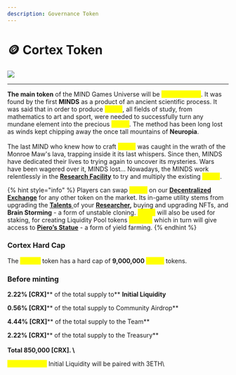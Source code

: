 ```yaml
---
description: Governance Token
---
```


# 🪙 Cortex Token

![](../.gitbook/assets/Synaptyx\_256.png)

****

**The main token** of the MIND Games Universe will be <mark style="color:yellow;">**Cortex \[CRX]**</mark>. It was found by the first **MINDS** as a product of an ancient scientific process. It was said that in order to produce <mark style="color:yellow;">**\[CRX]**</mark>, all fields of study, from mathematics to art and sport, were needed to successfully turn any mundane element into the precious <mark style="color:yellow;">**\[CRX]**</mark>. The method has been long lost as winds kept chipping away the once tall mountains of **Neuropia**. \
\
The last MIND who knew how to craft <mark style="color:yellow;">**\[CRX]**</mark> was caught in the wrath of the Monroe Maw's lava, trapping inside it its last whispers. Since then, MINDS have dedicated their lives to trying again to uncover its mysteries. Wars have been wagered over it, MINDS lost… Nowadays, the MINDS work relentlessly in the [**Research Facility**](research-facility.md) to try and multiply the existing <mark style="color:yellow;">**\[CRX]**</mark>.

{% hint style="info" %}
Players can swap <mark style="color:yellow;">**\[CRX]**</mark> on our [**Decentralized Exchange**](tavern.md) for any other token on the market. Its in-game utility stems from upgrading the [**Talents** ](../learn/game-basics/nfts/your-researcher/talents/)of your [**Researcher**](../learn/game-basics/nfts/your-researcher/)**,** buying and upgrading NFTs, and **Brain Storming** - a form of unstable cloning. <mark style="color:yellow;">**\[CRX]**</mark> will also be used for staking, for creating Liquidity Pool tokens <mark style="color:yellow;">**CRX-LP**</mark> which in turn will give access to [**Piero’s Statue**](pieros-statue.md) - a form of yield farming.
{% endhint %}



### Cortex Hard Cap

The <mark style="color:yellow;">**Cortex**</mark> token has a hard cap of **9,000,000** <mark style="color:yellow;">**\[CRX]**</mark> tokens.&#x20;

### Before minting&#x20;

**2.22% **<mark style="color:yellow;">**\[CRX]**</mark>** of the total supply to** **Initial Liquidity**

**0.56% **<mark style="color:yellow;">**\[CRX]**</mark>** of the total supply to Community Airdrop**

**4.44% **<mark style="color:yellow;">**\[CRX]**</mark>** of the total supply to the Team**

**2.22% **<mark style="color:yellow;">**\[CRX]**</mark>** of the total supply to the Treasury**\
****\
**Total 850,000 **<mark style="color:yellow;">**\[CRX].**</mark> \ <mark style="color:yellow;">****</mark>

<mark style="color:yellow;">**Cortex \[CRX]**</mark> Initial Liquidity will be paired with 3ETH\
